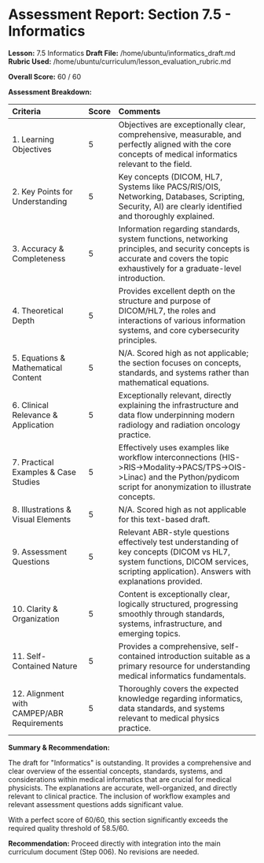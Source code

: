 # Assessment Report: Section 7.5 - Informatics

**Lesson:** 7.5 Informatics
**Draft File:** /home/ubuntu/informatics_draft.md
**Rubric Used:** /home/ubuntu/curriculum/lesson_evaluation_rubric.md

**Overall Score:** 60 / 60

**Assessment Breakdown:**

| Criteria                             | Score | Comments |
| :----------------------------------- | :---- | :------- |
| 1. Learning Objectives           | 5     | Objectives are exceptionally clear, comprehensive, measurable, and perfectly aligned with the core concepts of medical informatics relevant to the field. |
| 2. Key Points for Understanding  | 5     | Key concepts (DICOM, HL7, Systems like PACS/RIS/OIS, Networking, Databases, Scripting, Security, AI) are clearly identified and thoroughly explained. |
| 3. Accuracy & Completeness       | 5     | Information regarding standards, system functions, networking principles, and security concepts is accurate and covers the topic exhaustively for a graduate-level introduction. |
| 4. Theoretical Depth             | 5     | Provides excellent depth on the structure and purpose of DICOM/HL7, the roles and interactions of various information systems, and core cybersecurity principles. |
| 5. Equations & Mathematical Content | 5     | N/A. Scored high as not applicable; the section focuses on concepts, standards, and systems rather than mathematical equations. |
| 6. Clinical Relevance & Application | 5     | Exceptionally relevant, directly explaining the infrastructure and data flow underpinning modern radiology and radiation oncology practice. |
| 7. Practical Examples & Case Studies | 5     | Effectively uses examples like workflow interconnections (HIS->RIS->Modality->PACS/TPS->OIS->Linac) and the Python/pydicom script for anonymization to illustrate concepts. |
| 8. Illustrations & Visual Elements | 5     | N/A. Scored high as not applicable for this text-based draft. |
| 9. Assessment Questions          | 5     | Relevant ABR-style questions effectively test understanding of key concepts (DICOM vs HL7, system functions, DICOM services, scripting application). Answers with explanations provided. |
| 10. Clarity & Organization        | 5     | Content is exceptionally clear, logically structured, progressing smoothly through standards, systems, infrastructure, and emerging topics. |
| 11. Self-Contained Nature         | 5     | Provides a comprehensive, self-contained introduction suitable as a primary resource for understanding medical informatics fundamentals. |
| 12. Alignment with CAMPEP/ABR Requirements | 5     | Thoroughly covers the expected knowledge regarding informatics, data standards, and systems relevant to medical physics practice. |

**Summary & Recommendation:**

The draft for "Informatics" is outstanding. It provides a comprehensive and clear overview of the essential concepts, standards, systems, and considerations within medical informatics that are crucial for medical physicists. The explanations are accurate, well-organized, and directly relevant to clinical practice. The inclusion of workflow examples and relevant assessment questions adds significant value.

With a perfect score of 60/60, this section significantly exceeds the required quality threshold of 58.5/60.

**Recommendation:** Proceed directly with integration into the main curriculum document (Step 006). No revisions are needed.
